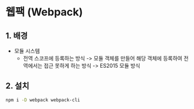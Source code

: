 # 웹팩 (Webpack)

## 1. 배경

* 모듈 시스템
  * 전역 스코프에 등록하는 방식 -> 모듈 객체를 만들어 해당 객체에 등록하여 전역에서는 접근 못하게 하는 방식 -> ES2015 모듈 방식

## 2. 설치

```bash
npm i -D webpack webpack-cli
```

